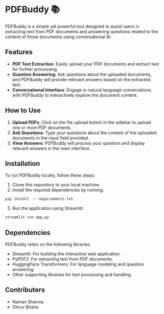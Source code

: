 # PDFBuddy 📚

PDFBuddy is a simple yet powerful tool designed to assist users in extracting text from PDF documents and answering questions related to the content of those documents using conversational AI.

## Features

- **PDF Text Extraction**: Easily upload your PDF documents and extract text for further processing.
- **Question Answering**: Ask questions about the uploaded documents, and PDFBuddy will provide relevant answers based on the extracted text.
- **Conversational Interface**: Engage in natural language conversations with PDFBuddy to interactively explore the document content.

## How to Use

1. **Upload PDFs**: Click on the file upload button in the sidebar to upload one or more PDF documents.
2. **Ask Questions**: Type your questions about the content of the uploaded documents in the input field provided.
3. **View Answers**: PDFBuddy will process your question and display relevant answers in the main interface.

## Installation

To run PDFBuddy locally, follow these steps:

1. Clone this repository to your local machine.
2. Install the required dependencies by running:
```bash
pip install -r requirements.txt
```
3. Run the application using Streamlit:
```bash
streamlit run app.py
```


## Dependencies

PDFBuddy relies on the following libraries:

- Streamlit: For building the interactive web application.
- PyPDF2: For extracting text from PDF documents.
- HuggingFace Transformers: For language modeling and question answering.
- Other supporting libraries for text processing and handling.

## Contributers
- Naman Sharma 
- Dhruv Bhatia

